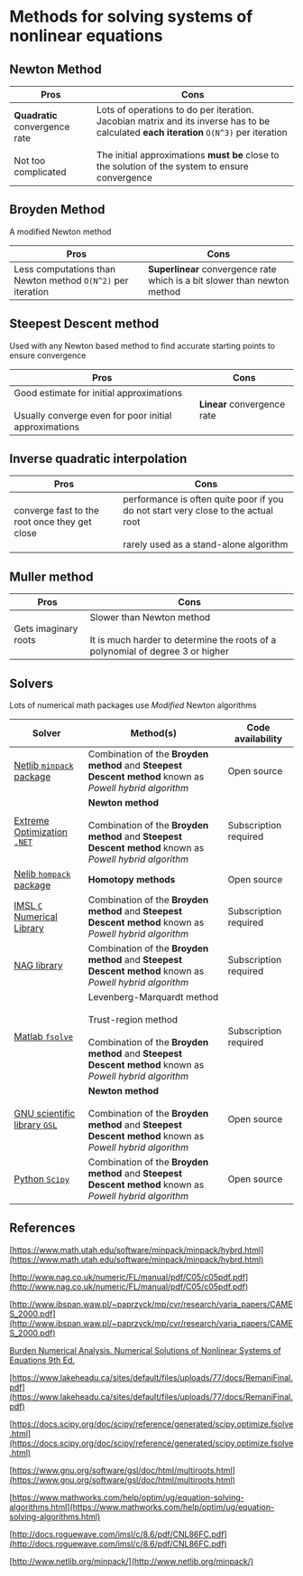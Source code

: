 # Methods for solving systems of nonlinear equations

## Newton Method

Pros | Cons 
--- | --- 
**Quadratic** convergence rate<br/><br/>Not too complicated| Lots of operations to do per iteration. Jacobian matrix and its inverse has to be calculated **each iteration**  `O(N^3)` per iteration<br/><br/>The initial approximations **must be** close to the solution of the system to ensure convergence

## Broyden Method

A modified Newton method

Pros | Cons 
--- | --- 
Less computations than Newton method `O(N^2)` per iteration | **Superlinear** convergence rate which is a bit slower than newton method

## Steepest Descent method

Used with any Newton based method to find accurate starting points to ensure convergence

Pros | Cons 
--- | --- 
Good estimate for initial approximations<br/><br/>Usually converge even for poor initial approximations | **Linear** convergence rate 

## Inverse quadratic interpolation

Pros | Cons 
--- | --- 
converge fast to the root once they get close | performance is often quite poor if you do not start very close to the actual root <br/><br/>rarely used as a stand-alone algorithm

## Muller method

Pros | Cons 
--- | --- 
Gets imaginary roots | Slower than Newton method<br/><br/>It is much harder to determine the roots of a polynomial of degree 3 or higher





## Solvers

Lots of numerical math packages use *Modified* Newton algorithms  

Solver | Method(s) | Code availability
--- | --- | ---
[Netlib `minpack` package](http://www.netlib.org/minpack/) | Combination of the **Broyden method** and **Steepest Descent method** known as *Powell hybrid algorithm* | Open source
[Extreme Optimization `.NET`](http://www.extremeoptimization.com/Documentation/Mathematics/Solving-Equations/Solving-Systems-of-Non-Linear-Equations.aspx) | **Newton method** <br/><br/>Combination of the **Broyden method** and **Steepest Descent method** known as *Powell hybrid algorithm* | Subscription required 
[Nelib `hompack` package](http://www.netlib.org/hompack/) | **Homotopy methods** | Open source
[IMSL `C` Numerical Library](http://docs.roguewave.com/imsl/c/8.6/pdf/CNL86FC.pdf) | Combination of the **Broyden method** and **Steepest Descent method** known as *Powell hybrid algorithm* | Subscription required 
[NAG library](https://www.nag.com/numeric/cl/nagdoc_latest/html/c05/c05qbc.html) | Combination of the **Broyden method** and **Steepest Descent method** known as *Powell hybrid algorithm* | Subscription required 
[Matlab `fsolve`](https://www.mathworks.com/help/optim/ug/equation-solving-algorithms.html) | Levenberg-Marquardt method<br/><br/>Trust-region method<br/><br/> Combination of the **Broyden method** and **Steepest Descent method** known as *Powell hybrid algorithm* | Subscription required 
[GNU scientific library `GSL`](https://www.gnu.org/software/gsl/doc/html/multiroots.html) | **Newton method** <br/><br/>Combination of the **Broyden method** and **Steepest Descent method** known as *Powell hybrid algorithm* | Open source
[Python `Scipy`](https://docs.scipy.org/doc/scipy/reference/generated/scipy.optimize.fsolve.html) | Combination of the **Broyden method** and **Steepest Descent method** known as *Powell hybrid algorithm* | Open source

## References
[https://www.math.utah.edu/software/minpack/minpack/hybrd.html](https://www.math.utah.edu/software/minpack/minpack/hybrd.html)

[http://www.nag.co.uk/numeric/FL/manual/pdf/C05/c05pdf.pdf](http://www.nag.co.uk/numeric/FL/manual/pdf/C05/c05pdf.pdf)

[http://www.ibspan.waw.pl/~paprzyck/mp/cvr/research/varia_papers/CAMES_2000.pdf](http://www.ibspan.waw.pl/~paprzyck/mp/cvr/research/varia_papers/CAMES_2000.pdf)

[Burden Numerical Analysis. Numerical Solutions of Nonlinear Systems of Equations 9th Ed.](ins.sjtu.edu.cn/people/mtang/textbook.pdf)

[https://www.lakeheadu.ca/sites/default/files/uploads/77/docs/RemaniFinal.pdf](https://www.lakeheadu.ca/sites/default/files/uploads/77/docs/RemaniFinal.pdf)

[https://docs.scipy.org/doc/scipy/reference/generated/scipy.optimize.fsolve.html](https://docs.scipy.org/doc/scipy/reference/generated/scipy.optimize.fsolve.html)

[https://www.gnu.org/software/gsl/doc/html/multiroots.html](https://www.gnu.org/software/gsl/doc/html/multiroots.html)

[https://www.mathworks.com/help/optim/ug/equation-solving-algorithms.html](https://www.mathworks.com/help/optim/ug/equation-solving-algorithms.html)

[http://docs.roguewave.com/imsl/c/8.6/pdf/CNL86FC.pdf](http://docs.roguewave.com/imsl/c/8.6/pdf/CNL86FC.pdf)

[http://www.netlib.org/minpack/](http://www.netlib.org/minpack/)